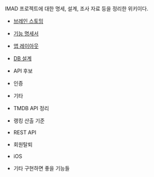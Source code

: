 IMAD 프로젝트에 대한 명세, 설계, 조사 자료 등을 정리한 위키이다.

- [브레인 스토밍](./%EB%B8%8C%EB%A0%88%EC%9D%B8-%EC%8A%A4%ED%86%A0%EB%B0%8D.md)

- [기능 명세서](./%EA%B8%B0%EB%8A%A5-%EB%AA%85%EC%84%B8%EC%84%9C.md)

- [앱 레이아웃](./%EC%95%B1-%EB%A0%88%EC%9D%B4%EC%95%84%EC%9B%83.md)

- [DB 설계](./DB-%EC%84%A4%EA%B3%84)

- API 후보


- 인증

- 기타

- TMDB API 정리

- 랭킹 산출 기준

- REST API

- 회원탈퇴

- iOS

- 기타 구현하면 좋을 기능들